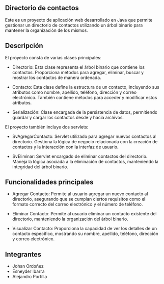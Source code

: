 
## Directorio de contactos

Este es un proyecto de aplicación web desarrollado en Java que permite gestionar un directorio de contactos utilizando un árbol binario para mantener la organización de los mismos.
## Descripción

El proyecto consta de varias clases principales:

- Directorio: Esta clase representa el árbol binario que contiene los contactos. Proporciona métodos para agregar, eliminar, buscar y mostrar los contactos de manera ordenada.

- Contacto: Esta clase define la estructura de un contacto, incluyendo sus atributos como nombre, apellido, teléfono, dirección y correo electrónico. También contiene métodos para acceder y modificar estos atributos.

- Serialización: Clase encargada de la persistencia de datos, permitiendo guardar y cargar los contactos desde y hacia archivos.

El proyecto también incluye dos servlets:

- SvAgregarContacto: Servlet utilizado para agregar nuevos contactos al directorio. Gestiona la lógica de negocio relacionada con la creación de contactos y la interacción con la interfaz de usuario.

- SvEliminar: Servlet encargado de eliminar contactos del directorio. Maneja la lógica asociada a la eliminación de contactos, manteniendo la integridad del árbol binario.

## Funcionalidades principales

- Agregar Contacto: Permite al usuario agregar un nuevo contacto al directorio, asegurando que se cumplan ciertos requisitos como el formato correcto del correo electrónico y el número de teléfono.

- Eliminar Contacto: Permite al usuario eliminar un contacto existente del directorio, manteniendo la organización del árbol binario.

- Visualizar Contacto: Proporciona la capacidad de ver los detalles de un contacto específico, mostrando su nombre, apellido, teléfono, dirección y correo electrónico.

## Integrantes

- Johan Ordoñez
- Esneyder Ibarra
- Alejandro Portilla
